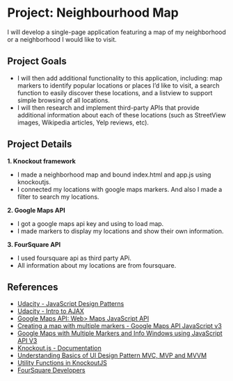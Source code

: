 # Project: Neighbourhood Map
I will develop a single-page application featuring a map of my neighborhood or a neighborhood I would like to visit.

## Project Goals

  -  I will then add additional functionality to this application, including: map markers to identify popular locations or places I’d like to visit, a search function to easily discover these locations, and a listview to support simple browsing of all locations.
  -  I will then research and implement third-party APIs that provide additional information about each of these locations (such as StreetView images, Wikipedia articles, Yelp reviews, etc).

## Project Details
**1. Knockout framework**

  - I made a neighborhood map and bound index.html and app.js using knockoutjs.
  - I connected my locations with google maps markers. And also I made a filter to search my locations.

**2. Google Maps API**

- I got a google maps api key and using to load map.
- I made markers to display my locations and show their own information.

**3. FourSquare API**

- I used foursquare api as third party APi.
- All information about my locations are from foursquare.


## References
- [Udacity - JavaScript Design Patterns](https://www.udacity.com/course/javascript-design-patterns--ud989)
- [Udacity - Intro to AJAX](https://www.udacity.com/course/intro-to-ajax--ud110)
- [Google Maps API: Web> Maps JavaScript API](https://developers.google.com/maps/documentation/javascript/tutorial)
- [Creating a map with multiple markers - Google Maps API JavaScript v3](http://en.marnoto.com/2013/12/mapa-com-varios-marcadores-google-maps.html)
- [Google Maps with Multiple Markers and Info Windows using JavaScript API V3](https://www.codexworld.com/google-maps-with-multiple-markers-using-javascript-api/)
- [Knockout.js - Documentation](http://knockoutjs.com/documentation/introduction.html)
- [Understanding Basics of UI Design Pattern MVC, MVP and MVVM](https://www.codeproject.com/articles/228214/understanding-basics-of-ui-design-pattern-mvc-mvp)
- [Utility Functions in KnockoutJS](http://www.knockmeout.net/2011/04/utility-functions-in-knockoutjs.html)
- [FourSquare Developers](https://developer.foursquare.com/)
